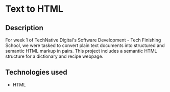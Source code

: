 # Text to HTML

## Description

For week 1 of TechNative Digital's Software Development - Tech Finishing School, we were tasked to convert plain text documents into structured and semantic HTML markup in pairs. This project includes a semantic HTML structure for a dictionary and recipe webpage.

## Technologies used

- HTML

